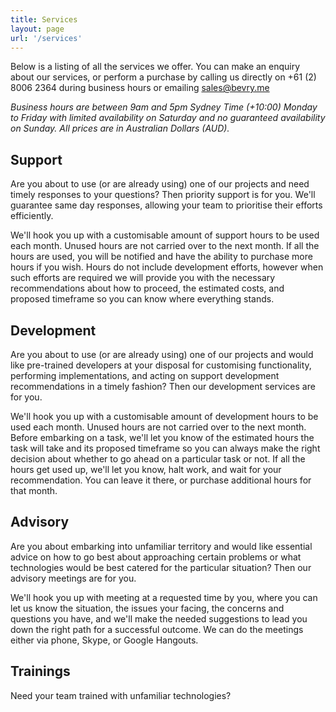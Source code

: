 ```yaml
---
title: Services
layout: page
url: '/services'
---
```


Below is a listing of all the services we offer. You can make an enquiry about our services, or perform a purchase by calling us directly on +61 (2) 8006 2364 during business hours or emailing sales@bevry.me

*Business hours are between 9am and 5pm Sydney Time (+10:00) Monday to Friday with limited availability on Saturday and no guaranteed availability on Sunday. All prices are in Australian Dollars (AUD).*


## Support

Are you about to use (or are already using) one of our projects and need timely responses to your questions? Then priority support is for you. We'll guarantee same day responses, allowing your team to prioritise their efforts efficiently.

We'll hook you up with a customisable amount of support hours to be used each month. Unused hours are not carried over to the next month. If all the hours are used, you will be notified and have the ability to purchase more hours if you wish. Hours do not include development efforts, however when such efforts are required we will provide you with the necessary recommendations about how to proceed, the estimated costs, and proposed timeframe so you can know where everything stands.


## Development

Are you about to use (or are already using) one of our projects and would like pre-trained developers at your disposal for customising functionality, performing implementations, and acting on support development recommendations in a timely fashion? Then our development services are for you.

We'll hook you up with a customisable amount of development hours to be used each month. Unused hours are not carried over to the next month. Before embarking on a task, we'll let you know of the estimated hours the task will take and its proposed timeframe so you can always make the right decision about whether to go ahead on a particular task or not. If all the hours get used up, we'll let you know, halt work, and wait for your recommendation. You can leave it there, or purchase additional hours for that month.


## Advisory

Are you about embarking into unfamiliar territory and would like essential advice on how to go best about approaching certain problems or what technologies would be best catered for the particular situation? Then our advisory meetings are for you.

We'll hook you up with meeting at a requested time by you, where you can let us know the situation, the issues your facing, the concerns and questions you have, and we'll make the needed suggestions to lead you down the right path for a successful outcome. We can do the meetings either via phone, Skype, or Google Hangouts.

## Trainings

Need your team trained with unfamiliar technologies? 